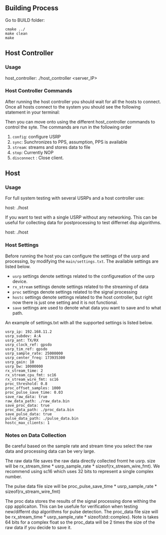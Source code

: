 ## Building Process

Go to BUILD folder:
```
cmake ../
make clean
make
```
## Host Controller

### Usage

host_controller: ./host_controller <server_IP> <PORT>

### Host Controller Commands

After running the host controller you should wait for all the hosts to connect. Once all hosts connect to the system you should see the following statement in your terminal:

Then you can move onto using the different host_controller commands to control the syte. The commands are run in the following order
1) `config`: configure USRP
2) `sync`: Sunchronizes to PPS, assumption, PPS is available
3) `stream`: streams and stores data to file
4) `stop`: Currently NOP
5) `disconnect` : Close client.

## Host

### Usage

For full system testing with several USRPs and a host controller use:

host: ./host <server IP> <PORT> <USRP IP>

If you want to test with a single USRP without any networking. This can be useful for collecting data for postprocessing to test differnet dsp algorithms. 

host: ./host

### Host Settings

Before running the host you can configure the settings of the usrp and processing, by modifying the  `main/settings.txt`. The available settings are listed below. 

- `usrp` settings denote settings related to the configureation of the usrp device.  
- `rx_stream` settings denote settings related to the streaming of data
- `proc` settings denote settings related to the signal processing
- `hostc` settings denote settings related to the host controller, but right now there is just one setting and it is not functional. 
- `save` settings are used to denote what data you want to save and to what path.  

An example of settings.txt with all the supported settings is listed below. 

```
usrp_ip: 192.168.11.2
usrp_subdev: A:A
usrp_ant: TX/RX
usrp_clock_ref: gpsdo
usrp_tim_ref: gpsdo
usrp_sample_rate: 25000000
usrp_center_freq: 173935300
usrp_gain: 10
usrp_bw: 10000000
rx_stream_time: 2
rx_stream_cpu_fmt: sc16
rx_stream_wire_fmt: sc16
proc_threshold: 0.8
proc_offset_samples: 1000
proc_pulse_save_time: 0.03
save_raw_data: true
raw_data_path: ./raw_data.bin
save_proc_data: true
proc_data_path: ./proc_data.bin
save_pulse_data: true
pulse_data_path: ./pulse_data.bin
hostc_max_clients: 1
```

### Notes on Data Collection

Be careful based on the sample rate and stream time you select the raw data and processing data can be very large.

The raw data file saves the raw data directly collected fromt he usrp. size will be rx_stream_time * usrp_sample_rate * sizeof(rx_stream_wire_fmt). We recommend using sc16 which uses 32 bits to represent a single complex number. 

The pulse data file size will be proc_pulse_save_time * usrp_sample_rate * sizeof(rx_stream_wire_fmt)

The proc data stores the results of the signal processing done withing the cpp applicaiton. This can be usefule for verification when testing new/differnt dsp algorithms for pulse detection. The proc_data file size will be rx_stream_time * usrp_sample_rate * sizeof(std::complex<float>). Note is takes 64 bits for a complex float so the proc_data will be 2 times the size of the raw data if you decide to save it.  




